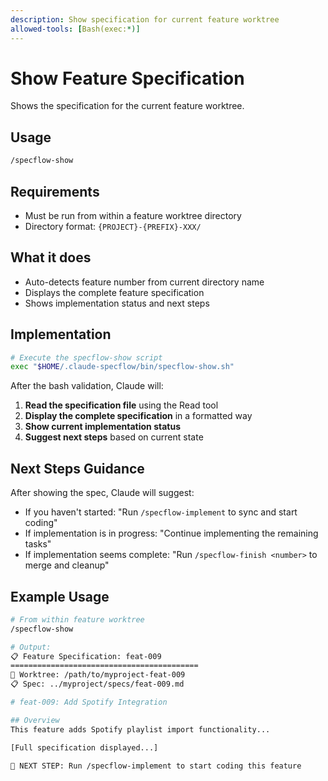 ```yaml
---
description: Show specification for current feature worktree
allowed-tools: [Bash(exec:*)]
---
```


# Show Feature Specification

Shows the specification for the current feature worktree.

## Usage
```bash
/specflow-show
```

## Requirements
- Must be run from within a feature worktree directory
- Directory format: `{PROJECT}-{PREFIX}-XXX/`

## What it does
- Auto-detects feature number from current directory name
- Displays the complete feature specification
- Shows implementation status and next steps

## Implementation

```bash
# Execute the specflow-show script
exec "$HOME/.claude-specflow/bin/specflow-show.sh"
```

After the bash validation, Claude will:
1. **Read the specification file** using the Read tool
2. **Display the complete specification** in a formatted way
3. **Show current implementation status**
4. **Suggest next steps** based on current state

## Next Steps Guidance
After showing the spec, Claude will suggest:
- If you haven't started: "Run `/specflow-implement` to sync and start coding"
- If implementation is in progress: "Continue implementing the remaining tasks"
- If implementation seems complete: "Run `/specflow-finish <number>` to merge and cleanup"

## Example Usage
```bash
# From within feature worktree
/specflow-show

# Output:
📋 Feature Specification: feat-009
==========================================
📁 Worktree: /path/to/myproject-feat-009
📋 Spec: ../myproject/specs/feat-009.md

# feat-009: Add Spotify Integration

## Overview
This feature adds Spotify playlist import functionality...

[Full specification displayed...]

🚀 NEXT STEP: Run /specflow-implement to start coding this feature
```